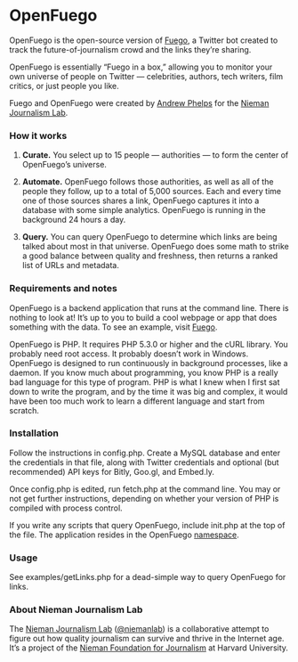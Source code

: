 # OpenFuego

OpenFuego is the open-source version of [Fuego](http://www.niemanlab.org/fuego), a Twitter bot created to track the future-of-journalism crowd and the links they’re sharing.

OpenFuego is essentially “Fuego in a box,” allowing you to monitor your own universe of people on Twitter — celebrities, authors, tech writers, film critics, or just people you like.

Fuego and OpenFuego were created by [Andrew Phelps](https://twitter.com/andrewphelps) for the [Nieman Journalism Lab](http://www.niemanlab.org/).

### How it works

1. __Curate.__ You select up to 15 people — authorities — to form the center of OpenFuego’s universe.

2. __Automate.__ OpenFuego follows those authorities, as well as all of the people they follow, up to a total of 5,000  sources. Each and every time one of those sources shares a link, OpenFuego captures it into a database with some simple analytics. OpenFuego is running in the background 24 hours a day.

3. __Query.__ You can query OpenFuego to determine which links are being talked about most in that universe. OpenFuego does some math to strike a good balance between quality and freshness, then returns a ranked list of URLs and metadata.

### Requirements and notes

OpenFuego is a backend application that runs at the command line. There is nothing to look at! It’s up to you to build a cool webpage or app that does something with the data. To see an example, visit [Fuego](http://www.niemanlab.org/fuego]).

OpenFuego is PHP. It requires PHP 5.3.0 or higher and the cURL library. You probably need root access. It probably doesn’t work in Windows. OpenFuego is designed to run continuously in background processes, like a daemon. If you know much about programming, you know PHP is a really bad language for this type of program. PHP is what I knew when I first sat down to write the program, and by the time it was big and complex, it would have been too much work to learn a different language and start from scratch.

### Installation

Follow the instructions in config.php. Create a MySQL database and enter the credentials in that file, along with Twitter credentials and optional (but recommended) API keys for Bitly, Goo.gl, and Embed.ly.

Once config.php is edited, run fetch.php at the command line. You may or not get further instructions, depending on whether your version of PHP is compiled with process control.

If you write any scripts that query OpenFuego, include init.php at the top of the file. The application resides in the OpenFuego [namespace](http://php.net/manual/en/language.namespaces.php).

### Usage

See examples/getLinks.php for a dead-simple way to query OpenFuego for links.

### About Nieman Journalism Lab

The [Nieman Journalism Lab](http://www.niemanlab.org/) ([@niemanlab](https://twitter.com/niemanlab)) is a collaborative attempt to figure out how quality journalism can survive and thrive in the Internet age. It’s a project of the [Nieman Foundation for Journalism](http://www.nieman.harvard.edu) at Harvard University.